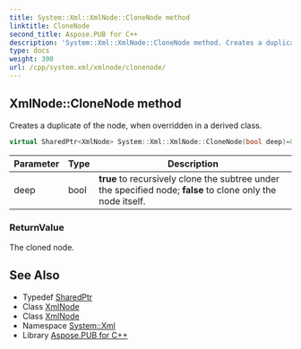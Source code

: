 ```yaml
---
title: System::Xml::XmlNode::CloneNode method
linktitle: CloneNode
second_title: Aspose.PUB for C++
description: 'System::Xml::XmlNode::CloneNode method. Creates a duplicate of the node, when overridden in a derived class in C++.'
type: docs
weight: 300
url: /cpp/system.xml/xmlnode/clonenode/
---
```

## XmlNode::CloneNode method


Creates a duplicate of the node, when overridden in a derived class.

```cpp
virtual SharedPtr<XmlNode> System::Xml::XmlNode::CloneNode(bool deep)=0
```


| Parameter | Type | Description |
| --- | --- | --- |
| deep | bool | **true** to recursively clone the subtree under the specified node; **false** to clone only the node itself. |

### ReturnValue

The cloned node.

## See Also

* Typedef [SharedPtr](../../../system/sharedptr/)
* Class [XmlNode](../)
* Class [XmlNode](../)
* Namespace [System::Xml](../../)
* Library [Aspose.PUB for C++](../../../)
